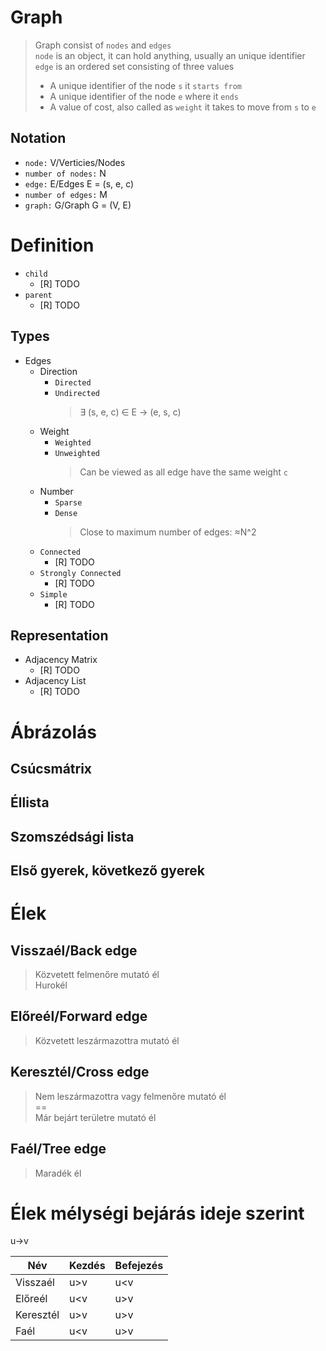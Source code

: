 # Graph
> Graph consist of `nodes` and `edges`  
> `node` is an object, it can hold anything, usually an unique identifier  
> `edge` is an ordered set consisting of three values  
> - A unique identifier of the node `s` it `starts from`
> - A unique identifier of the node `e` where it `ends`  
> - A value of cost, also called as `weight` it takes to move from `s` to `e`  

## Notation
- `node:` V/Verticies/Nodes
- `number of nodes:` N
- `edge:` E/Edges E = (s, e, c)
- `number of edges:` M
- `graph:` G/Graph G = (V, E)

# Definition
- `child`
	- [R] TODO
- `parent`
	- [R] TODO

## Types
- Edges
	- Direction
		- `Directed`
		- `Undirected`
			> ∃ (s, e, c) ∈ E → (e, s, c)
	- Weight
		- `Weighted`
		- `Unweighted`
			> Can be viewed as all edge have the same weight `c`
	- Number
		- `Sparse`
		- `Dense`
			> Close to maximum number of edges: ≈N^2
	- `Connected`
		- [R] TODO
	- `Strongly Connected`
		- [R] TODO
	- `Simple`
		- [R] TODO

## Representation
- Adjacency Matrix
	- [R] TODO
- Adjacency List
	- [R] TODO



# Ábrázolás
## Csúcsmátrix
## Éllista
## Szomszédsági lista
## Első gyerek, következő gyerek
# Élek
## Visszaél/Back edge
> Közvetett felmenőre mutató él  
> Hurokél  
## Előreél/Forward edge
> Közvetett leszármazottra mutató él
## Keresztél/Cross edge
> Nem leszármazottra vagy felmenőre mutató él  
> \==  
> Már bejárt területre mutató él
## Faél/Tree edge
> Maradék él

# Élek mélységi bejárás ideje szerint  
u->v

| Név       | Kezdés | Befejezés |
|-----------|--------|-----------|
| Visszaél  | u>v    | u<v       |
| Előreél   | u<v    | u>v       |
| Keresztél | u>v    | u>v       |
| Faél      | u<v    | u>v       |